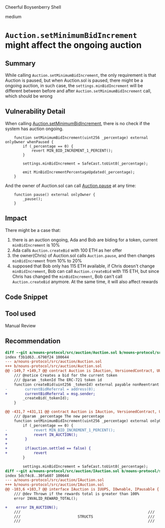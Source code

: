 Cheerful Boysenberry Shell

medium

# `Auction.setMinimumBidIncrement` might affect the ongoing auction

## Summary
While calling `Auction.setMinimumBidIncrement`, the only requirement is that Auction is paused, but when Auction.sol is paused, there might be a ongoing auction, in such case, the `settings.minBidIncrement` will be different between before and after `Auction.setMinimumBidIncrement` call, which should be wrong

## Vulnerability Detail
When calling [Auction.setMinimumBidIncrement](https://github.com/sherlock-audit/2023-09-nounsbuilder/blob/db232c649b425c36f5a93607c95cfdf0e5962b2f/nouns-protocol/src/auction/Auction.sol#L432-L440), there is no check if the system has auction ongoing.
```solidity
    function setMinimumBidIncrement(uint256 _percentage) external onlyOwner whenPaused {
        if (_percentage == 0) {
            revert MIN_BID_INCREMENT_1_PERCENT();
        }

        settings.minBidIncrement = SafeCast.toUint8(_percentage);

        emit MinBidIncrementPercentageUpdated(_percentage);
    }
```
And the owner of Auction.sol can call [Auction.pause](https://github.com/sherlock-audit/2023-09-nounsbuilder/blob/db232c649b425c36f5a93607c95cfdf0e5962b2f/nouns-protocol/src/auction/Auction.sol#L364-L366) at any time:
```solidity
    function pause() external onlyOwner {
        _pause();
    }
```

## Impact
There might be a case that:
1. there is an auction ongoing, Ada and Bob are biding for a token, current `minBidIncrement` is 10%
1. Ada calls `Auction.createBid` with 100 ETH as her offer
1. the owner(Chris) of Auction.sol calls `Auction.pause`, and then changes `minBidIncrement` from 10% to 20%
1. supposed that Bob only has 115 ETH available, if Chris doesn't change `minBidIncrement`, Bob can call `Auction.createBid` with 115 ETH, but since Chris has changed the `minBidIncrement`, Bob can't call `Auction.createBid` anymore. At the same time, it will also affect rewards

## Code Snippet

## Tool used

Manual Review

## Recommendation
 ```diff
 diff --git a/nouns-protocol/src/auction/Auction.sol b/nouns-protocol/src/auction/Auction.sol
index f3b1d63..6798f24 100644
--- a/nouns-protocol/src/auction/Auction.sol
+++ b/nouns-protocol/src/auction/Auction.sol
@@ -149,7 +149,7 @@ contract Auction is IAuction, VersionedContract, UUPS, Ownable, ReentrancyGuard,
     /// @notice Creates a bid for the current token
     /// @param _tokenId The ERC-721 token id
     function createBid(uint256 _tokenId) external payable nonReentrant {
-        currentBidReferral = address(0);
+        currentBidReferral = msg.sender;
         _createBid(_tokenId);
     }

@@ -431,7 +431,11 @@ contract Auction is IAuction, VersionedContract, UUPS, Ownable, ReentrancyGuard,
     /// @param _percentage The new percentage
     function setMinimumBidIncrement(uint256 _percentage) external onlyOwner whenPaused {
         if (_percentage == 0) {
-            revert MIN_BID_INCREMENT_1_PERCENT();
+            revert IN_AUCTION();
+        }
+
+        if(auction.settled == false) {
+            revert
         }

         settings.minBidIncrement = SafeCast.toUint8(_percentage);
diff --git a/nouns-protocol/src/auction/IAuction.sol b/nouns-protocol/src/auction/IAuction.sol
index 5dcf4c8..30fa607 100644
--- a/nouns-protocol/src/auction/IAuction.sol
+++ b/nouns-protocol/src/auction/IAuction.sol
@@ -103,6 +103,7 @@ interface IAuction is IUUPS, IOwnable, IPausable {
     /// @dev Thrown if the rewards total is greater than 100%
     error INVALID_REWARD_TOTAL();

+    error IN_AUCTION();
     ///                                                          ///
     ///                          STRUCTS                         ///
     ///                                                          ///
```
